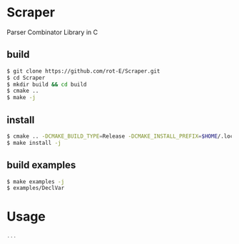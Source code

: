 # Scraper
Parser Combinator Library in C

## build
```sh
$ git clone https://github.com/rot-E/Scraper.git
$ cd Scraper
$ mkdir build && cd build
$ cmake ..
$ make -j
```

## install
```sh
$ cmake .. -DCMAKE_BUILD_TYPE=Release -DCMAKE_INSTALL_PREFIX=$HOME/.local
$ make install -j
```

## build examples
```sh
$ make examples -j
$ examples/DeclVar
```

# Usage
```c
...
```
